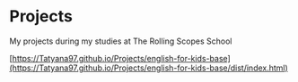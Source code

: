 # Projects
My projects during my studies at The Rolling Scopes School

[https://Tatyana97.github.io/Projects/english-for-kids-base](https://Tatyana97.github.io/Projects/english-for-kids-base/dist/index.html)
